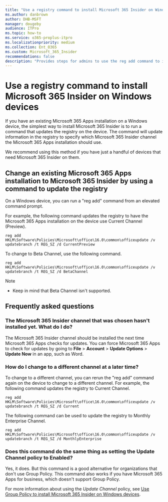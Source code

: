 ```yaml
---
title: "Use a registry command to install Microsoft 365 Insider on Windows devices"
ms.author: danbrown
author: DHB-MSFT
manager: dougeby
audience: ITPro
ms.topic: how-to
ms.service: o365-proplus-itpro
ms.localizationpriority: medium
ms.collection: Ent_O365
ms.custom: Microsoft_365_Insider
recommendations: false
description: "Provides steps for admins to use the reg add command to install Microsoft 365 Insider on Windows devices."
---
```


# Use a registry command to install Microsoft 365 Insider on Windows devices

If you have an existing Microsoft 365 Apps installation on a Windows device, the simplest way to install Microsoft 365 Insider is to run a command that updates the registry on the device. The command will update information in the registry to specify which Microsoft 365 Insider channel the Microsoft 365 Apps installation should use.

We recommend using this method if you have just a handful of devices that need Microsoft 365 Insider on them.

## Change an existing Microsoft 365 Apps installation to Microsoft 365 Insider by using a command to update the registry

On a Windows device, you can run a "reg add" command from an elevated command prompt.

For example, the following command updates the registry to have the Microsoft 365 Apps installation on the device use Current Channel (Preview).

`reg add HKLM\Software\Policies\Microsoft\office\16.0\common\officeupdate /v updatebranch /t REG_SZ /d CurrentPreview`

To change to Beta Channel, use the following command.

`reg add HKLM\Software\Policies\Microsoft\office\16.0\common\officeupdate /v updatebranch /t REG_SZ /d BetaChannel`

> [!NOTE]
> - Keep in mind that Beta Channel isn't supported.

## Frequently asked questions

### The Microsoft 365 Insider channel that was chosen hasn't installed yet. What do I do?

The Microsoft 365 Insider channel should be installed the next time Microsoft 365 Apps checks for updates. You can force Microsoft 365 Apps to check for updates by going to **File** > **Account** > **Update Options** > **Update Now** in an app, such as Word.

### How do I change to a different channel at a later time?

To change to a different channel, you can rerun the "reg add" command again on the device to change to a different channel. For example, the following command updates the registry to Current Channel.

`reg add HKLM\Software\Policies\Microsoft\office\16.0\common\officeupdate /v updatebranch /t REG_SZ /d Current`

The following command can be used to update the registry to Monthly Enterprise Channel.

`reg add HKLM\Software\Policies\Microsoft\office\16.0\common\officeupdate /v updatebranch /t REG_SZ /d MonthlyEnterprise`

### Does this command do the same thing as setting the Update Channel policy to Enabled?

Yes, it does. But this command is a good alternative for organizations that don't use Group Policy. This command also works if you have Microsoft 365 Apps for business, which doesn't support Group Policy.

For more information about using the *Update Channel* policy, see [Use Group Policy to install Microsoft 365 Insider on Windows devices](group-policy.md).